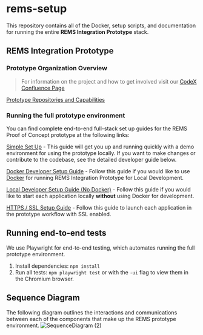 # rems-setup

This repository contains all of the Docker, setup scripts, and documentation for running the entire **REMS Integration Prototype** stack.

## REMS Integration Prototype

### Prototype Organization Overview

> For information on the project and how to get involved visit our [CodeX Confluence Page](https://confluence.hl7.org/display/COD/Risk+Evaluation+and+Mitigation+Strategies+%28REMS%29+Integration)

[Prototype Repositories and Capabilities](PrototypeRepositoriesAndCapabilities.md)

### Running the full prototype environment

You can find complete end-to-end full-stack set up guides for the REMS Proof of Concept prototype at the following links:

[Simple Set Up](SimpleSetupGuide.md) - This guide will get you up and running quickly with a demo environment for using the prototype locally. If you want to make changes or contribute to the codebase, see the detailed developer guide below.

[Docker Developer Setup Guide](DeveloperSetupGuide.md) - Follow this guide if you would like to use [Docker](https://docs.docker.com/get-started/overview/) for running REMS Integration Prototype for Local Development.

[Local Developer Setup Guide (No Docker)](EndToEndSetupGuide.md) - Follow this guide if you would like to start each application locally **without** using Docker for development.

[HTTPS / SSL Setup Guide](SSLSetupGuide.md) - Follow this guide to launch each application in the prototype workflow with SSL enabled.

## Running end-to-end tests

We use Playwright for end-to-end testing, which automates running the full prototype environment.

1. Install dependencies: `npm install`
2. Run all tests: `npm playwright test` or with the `-ui` flag to view them in the Chromium browser.

## Sequence Diagram 

The following diagram outlines the interactions and communications between each of the components that make up the REMS prototype environment.
![SequenceDiagram (2)](https://github.com/mcode/rems-setup/assets/28585306/8b18d903-e39f-4491-825f-5f90c637fc77)


